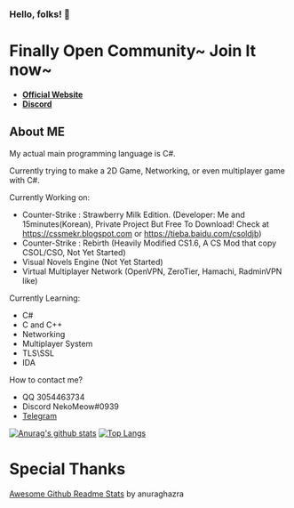 ### Hello, folks! 👋

# Finally Open Community~ Join It now~
 - **[Official Website](https://www.xein.xyz)**
 - **[Discord](https://discord.gg/6rWhSuwgNP)**

## About ME
My actual main programming language is C#.

Currently trying to make a 2D Game, Networking, or even multiplayer game with C#.

Currently Working on:
 - Counter-Strike : Strawberry Milk Edition. (Developer: Me and 15minutes(Korean), Private Project But Free To Download! Check at https://cssmekr.blogspot.com or https://tieba.baidu.com/csoldjb)
 - Counter-Strike : Rebirth (Heavily Modified CS1.6, A CS Mod that copy CSOL/CSO, Not Yet Started)
 - Visual Novels Engine (Not Yet Started)
 - Virtual Multiplayer Network (OpenVPN, ZeroTier, Hamachi, RadminVPN like)
 
Currently Learning:
 - C#
 - C and C++
 - Networking
 - Multiplayer System
 - TLS\SSL
 - IDA
 
How to contact me?
 - QQ 3054463734
 - Discord NekoMeow#0939
 - [Telegram](https://t.me/NekoMeow0708)

[![Anurag's github stats](https://github-readme-stats.vercel.app/api?username=HowToDoThis&show_icons=true&theme=dark)](https://github.com/anuraghazra/github-readme-stats)
[![Top Langs](https://github-readme-stats.vercel.app/api/top-langs/?username=HowToDoThis&langs_count=3)](https://github.com/anuraghazra/github-readme-stats)

# Special Thanks
[Awesome Github Readme Stats](https://github.com/anuraghazra/github-readme-stats) by anuraghazra


<!--
**HowToDoThis/HowToDoThis** is a ✨ _special_ ✨ repository because its `README.md` (this file) appears on your GitHub profile.

Here are some ideas to get you started:

- 🔭 I’m currently working on ...
- 🌱 I’m currently learning ...
- 👯 I’m looking to collaborate on ...
- 🤔 I’m looking for help with ...
- 💬 Ask me about ...
- 📫 How to reach me: ...
- 😄 Pronouns: ...
- ⚡ Fun fact: ...
-->
